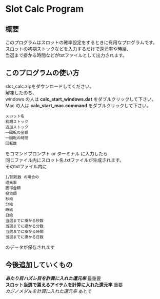 # Slot Calc Program
## 概要
このプログラムはスロットの確率設定をするときに有用なプログラムです。<br/>
スロットの初期ストックなどを入力するだけで還元率や時給、<br/>
当選まで掛かる時間などがtxtファイルとして出力されます。<br/>
## このプログラムの使い方
slot_calc.zipをダウンロードしてください。<br/>
解凍したのち、<br/>
windows の人は **calc_start_windows.dat** をダブルクリックして下さい。<br/>
Mac の人は **calc_start_mac.command** をダブルクリックして下さい。<br/>
```
スロット名
初期ストック
追加ストック
一回転の金額
一回転の時間
回転数
```
をコマンドプロンプト or ターミナル に入力したら<br/>
同じファイル内にスロット名.txtファイルが生成されます。<br/>
そのtxtファイル内に<br/>
```
1/回転数 の場合の
還元率
獲得金額
投資額
秒給
分給
時給
日給
当選までに掛かる秒数
当選までに掛かる分数
当選までに掛かる時間
当選までに掛かる日数
```
のデータが保存されます<br/>
## 今後追加していくもの
***あたり目ハズレ目を計算に入れた還元率*** 最重要<br/>
**スロット当選で貰えるアイテムを計算に入れた還元率** 重要<br/>
*カジノメダルを計算に入れた還元率* あとで